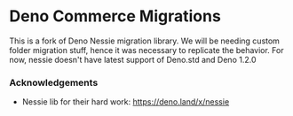 # Deno Commerce Migrations

This is a fork of Deno Nessie migration library. We will be needing custom folder migration stuff, hence it was necessary to replicate the behavior. For now, nessie doesn't have latest support of Deno.std and Deno 1.2.0

### Acknowledgements

- Nessie lib for their hard work: https://deno.land/x/nessie
